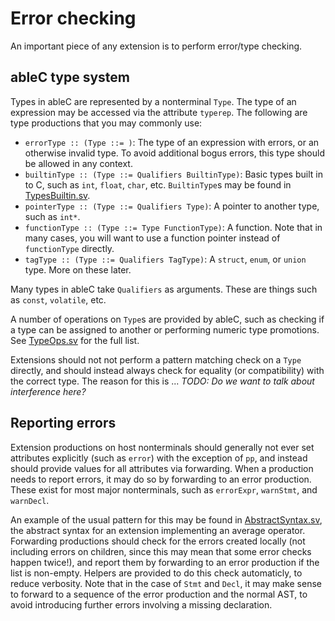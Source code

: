 # Error checking
An important piece of any extension is to perform error/type checking.  

## ableC type system
Types in ableC are represented by a nonterminal `Type`.  The type of an expression may be accessed via the attribute `typerep`.  The following are type productions that you may commonly use:
* `errorType :: (Type ::= )`: The type of an expression with errors, or an otherwise invalid type.  To avoid additional bogus errors, this type should be allowed in any context.  
* `builtinType :: (Type ::= Qualifiers BuiltinType)`: Basic types built in to C, such as `int`, `float`, `char`, etc.  `BuiltinType`s may be found in [TypesBuiltin.sv](../../edu.umn.cs.melt.ableC/abstractsyntax/TypesBuiltin.sv).  
* `pointerType :: (Type ::= Qualifiers Type)`: A pointer to another type, such as `int*`.
* `functionType :: (Type ::= Type FunctionType)`: A function.  Note that in many cases, you will want to use a function pointer instead of `functionType` directly.  
* `tagType :: (Type ::= Qualifiers TagType)`: A `struct`, `enum`, or `union` type.  More on these later.

Many types in ableC take `Qualifiers` as arguments.  These are things such as `const`, `volatile`, etc.  

A number of operations on `Type`s are provided by ableC, such as checking if a type can be assigned to another or performing numeric type promotions.  See [TypeOps.sv](../../edu.umn.cs.melt.ableC/abstractsyntax/TypeOps.sv) for the full list.  

Extensions should not not perform a pattern matching check on a `Type` directly, and should instead always check for equality (or compatibility) with the correct type.  The reason for this is ... *TODO: Do we want to talk about interference here?*

## Reporting errors
Extension productions on host nonterminals should generally not ever set attributes explicitly (such as `error`) with the exception of `pp`, and instead should provide values for all attributes via forwarding.  When a production needs to report errors, it may do so by forwarding to an error production.  These exist for most major nonterminals, such as `errorExpr`, `warnStmt`, and `warnDecl`.  

An example of the usual pattern for this may be found in [AbstractSyntax.sv](edu.umn.cs.melt.tutorials.ableC.average/abstractsyntax/AbstractSyntax.sv), the abstract syntax for an extension implementing an average operator.  Forwarding productions should check for the errors created locally (not including errors on children, since this may mean that some error checks happen twice!), and report them by forwarding to an error production if the list is non-empty.  Helpers are provided to do this check automaticly, to reduce verbosity.  Note that in the case of `Stmt` and `Decl`, it may make sense to forward to a sequence of the error production and the normal AST, to avoid introducing further errors involving a missing declaration.  
